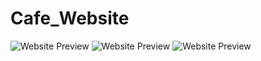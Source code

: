 # Cafe_Website
![Website Preview](homepage.png)
![Website Preview](menu.png)
![Website Preview](reservation.png)
